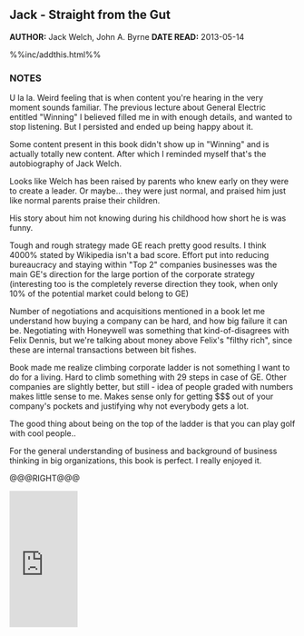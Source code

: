 Jack - Straight from the Gut
---------------

**AUTHOR:** Jack Welch, John A. Byrne
**DATE READ:** 2013-05-14

%%inc/addthis.html%%

### NOTES ###

U la la. Weird feeling that is when content you're hearing in the very
moment sounds familiar. The previous lecture about General Electric entitled
"Winning" I believed filled me in with enough details, and wanted to stop
listening. But I persisted and ended up being happy about it.

Some content present in this book didn't show up in "Winning" and is
actually totally new content.  After which I reminded myself that's the
autobiography of Jack Welch.

Looks like Welch has been raised by parents who knew early on they were to
create a leader. Or maybe... they were just normal, and praised him just
like normal parents praise their children.

His story about him not knowing during his childhood how short he is was
funny.

Tough and rough strategy made GE reach pretty good results. I think 4000%
stated by Wikipedia isn't a bad score. Effort put into reducing bureaucracy
and staying within "Top 2" companies businesses was the main GE's direction
for the large portion of the corporate strategy (interesting too is the
completely reverse direction they took, when only 10% of the potential
market could belong to GE)

Number of negotiations and acquisitions mentioned in a book let me
understand how buying a company can be hard, and how big failure it can be.
Negotiating with Honeywell was something that kind-of-disagrees with Felix
Dennis, but we're talking about money above Felix's "filthy rich", since
these are internal transactions between bit fishes.

Book made me realize climbing corporate ladder is not something I want to do
for a living. Hard to climb something with 29 steps in case of GE. Other
companies are slightly better, but still - idea of people graded with
numbers makes little sense to me. Makes sense only for getting $$$ out of
your company's pockets and justifying why not everybody gets a lot.

The good thing about being on the top of the ladder is that you can play
golf with cool people..

For the general understanding of business and background of business
thinking in big organizations, this book is perfect. I really enjoyed it.

@@@RIGHT@@@

<iframe src="http://rcm.amazon.com/e/cm?lt1=_blank&bc1=FFFFFF&IS2=1&npa=1&bg1=FFFFFF&fc1=000000&lc1=FF0000&t=wojcadamkoszh-20&o=1&p=8&l=as4&m=amazon&f=ifr&ref=ss_til&asins=0446690686" style="width:120px;height:240px;" scrolling="no" marginwidth="0" marginheight="0" frameborder="0"></iframe>
